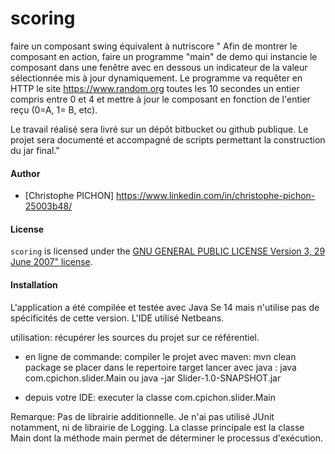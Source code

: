 # scoring
faire un composant swing équivalent à nutriscore
"
Afin de montrer le composant en action, faire un programme "main" de demo qui instancie le composant dans une fenêtre avec en dessous un indicateur de la valeur sélectionnée mis à jour dynamiquement. Le programme va requêter en HTTP le site https://www.random.org toutes les 10 secondes un entier compris entre 0 et 4 et mettre à jour le composant en fonction de l'entier reçu (0=A, 1= B, etc).

 

Le travail réalisé sera livré sur un dépôt bitbucket ou github publique. Le projet sera documenté et accompagné de scripts permettant la construction du jar final."
 

#### Author
- [Christophe PICHON] https://www.linkedin.com/in/christophe-pichon-25003b48/



#### License

`scoring` is licensed under the [GNU GENERAL PUBLIC LICENSE
                       Version 3, 29 June 2007" license](./LICENSE.md).

#### Installation
L'application a été compilée et testée avec Java Se 14 mais n'utilise pas de spécificités de cette version. L'IDE utilisé Netbeans.

utilisation:
récupérer les sources du projet sur ce référentiel.

* en ligne de commande:
compiler le projet avec maven: mvn clean package
se placer dans le repertoire target lancer avec java : java com.cpichon.slider.Main ou java -jar Slider-1.0-SNAPSHOT.jar

* depuis votre IDE: executer la classe com.cpichon.slider.Main

Remarque: Pas de librairie additionnelle. Je n'ai pas utilisé JUnit notamment, ni de librairie de Logging. 
La classe principale est la classe Main dont la méthode main permet de déterminer le processus d'exécution.

